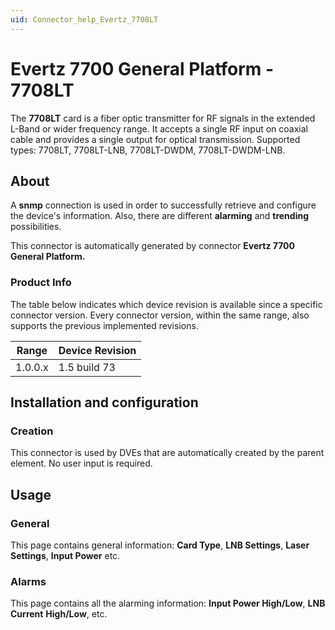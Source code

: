 ```yaml
---
uid: Connector_help_Evertz_7708LT
---
```


# Evertz 7700 General Platform - 7708LT

The **7708LT** card is a fiber optic transmitter for RF signals in the extended L-Band or wider frequency range. It accepts a single RF input on coaxial cable and provides a single output for optical transmission. Supported types: 7708LT, 7708LT-LNB, 7708LT-DWDM, 7708LT-DWDM-LNB.

## About

A **snmp** connection is used in order to successfully retrieve and configure the device's information. Also, there are different **alarming** and **trending** possibilities.

This connector is automatically generated by connector **Evertz 7700 General Platform.**

### Product Info

The table below indicates which device revision is available since a specific connector version. Every connector version, within the same range, also supports the previous implemented revisions.

| **Range** | **Device Revision** |
|------------------|---------------------|
| 1.0.0.x          | 1.5 build 73        |

## Installation and configuration

### Creation

This connector is used by DVEs that are automatically created by the parent element. No user input is required.

## Usage

### General

This page contains general information: **Card Type**, **LNB Settings**, **Laser Settings**, **Input Power** etc.

### Alarms

This page contains all the alarming information: **Input Power High/Low**, **LNB Current** **High/Low**, etc.
